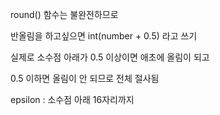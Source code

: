 

round() 함수는 불완전하므로

반올림을 하고싶으면 int(number + 0.5) 라고 쓰기

실제로 소수점 아래가 0.5 이상이면 애초에 올림이 되고

0.5 이하면 올림이 안 되므로 전체 절사됨



epsilon : 소수점 아래 16자리까지

